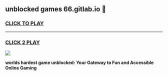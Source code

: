 
## unblocked games 66.gitlab.io 👋
<h3>
<a href="https://premium.freeplayer.one?title=unblocked_games_66.gitlab.io&ref=13F">CLICK TO PLAY</a></h3>
<hr>

<h3>
<a href="https://premium.freeplayer.one?title=unblocked_games_66.gitlab.io&ref=13F">CLICK 2 PLAY</a>
  
</h3>

<a href="https://premium.freeplayer.one?title=unblocked_games_66.gitlab.io&ref=12F/"><img src="https://clearcache.store/games.png"></a>


**worlds hardest game unblocked: Your Gateway to Fun and Accessible Online Gaming**
